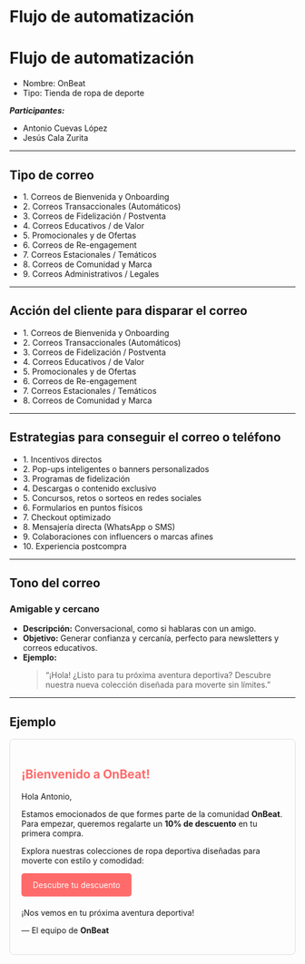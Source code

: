 # Flujo de automatización
<h1>Flujo de automatización</h1>
<ul>
  <li>Nombre: OnBeat</li>
  <li>Tipo: Tienda de ropa de deporte</li>
</ul>
<p><em><strong>Participantes:</strong></em></p>
<ul>
  <li>Antonio Cuevas López</li>
  <li>Jesús Cala Zurita</li>
</ul>
<hr>
<h2>Tipo de correo</h2>
<ul>
  <li>1. Correos de Bienvenida y Onboarding</li>
  <li>2. Correos Transaccionales (Automáticos)</li>
  <li>3. Correos de Fidelización / Postventa</li>
  <li>4. Correos Educativos / de Valor</li>
  <li>5. Promocionales y de Ofertas</li>
  <li>6. Correos de Re-engagement</li>
  <li>7. Correos Estacionales / Temáticos</li>
  <li>8. Correos de Comunidad y Marca</li>
  <li>9. Correos Administrativos / Legales</li>
</ul>
<hr>
<h2>Acción del cliente para disparar el correo</h2>
<ul>
  <li>1. Correos de Bienvenida y Onboarding</li>
  <li>2. Correos Transaccionales (Automáticos)</li>
  <li>3. Correos de Fidelización / Postventa</li>
  <li>4. Correos Educativos / de Valor</li>
  <li>5. Promocionales y de Ofertas</li>
  <li>6. Correos de Re-engagement</li>
  <li>7. Correos Estacionales / Temáticos</li>
  <li>8. Correos de Comunidad y Marca</li>
</ul>
<hr>
<h2>Estrategias para conseguir el correo o teléfono</h2>
<ul>
  <li>1. Incentivos directos</li>
  <li>2. Pop-ups inteligentes o banners personalizados</li>
  <li>3. Programas de fidelización</li>
  <li>4. Descargas o contenido exclusivo</li>
  <li>5. Concursos, retos o sorteos en redes sociales</li>
  <li>6. Formularios en puntos físicos</li>
  <li>7. Checkout optimizado</li>
  <li>8. Mensajería directa (WhatsApp o SMS)</li>
  <li>9. Colaboraciones con influencers o marcas afines</li>
  <li>10. Experiencia postcompra</li>
</ul>
<hr>
<h2>Tono del correo</h2>
<h3>Amigable y cercano</h3>
<ul>
  <li><strong>Descripción:</strong> Conversacional, como si hablaras con un
    amigo.</li>
  <li><strong>Objetivo:</strong> Generar confianza y cercanía, perfecto para
    newsletters y correos educativos.</li>
  <li><strong>Ejemplo:</strong><br>
    <blockquote>“¡Hola! ¿Listo para tu próxima aventura deportiva? Descubre
      nuestra nueva colección diseñada para moverte sin límites.”</blockquote>
  </li>
</ul>
<hr>
<h2>Ejemplo</h2>
<div
  style="max-width: 600px; margin: auto; padding: 20px; border: 1px solid #ddd; border-radius: 8px;">
  <h2 style="color: #ff6b6b;">¡Bienvenido a OnBeat!</h2>
  <p>Hola Antonio,</p>
  <p>Estamos emocionados de que formes parte de la comunidad
    <strong>OnBeat</strong>. Para empezar, queremos regalarte un <strong>10% de
      descuento</strong> en tu primera compra.</p>
  <p>Explora nuestras colecciones de ropa deportiva diseñadas para moverte con
    estilo y comodidad:</p>
  <a style="display: inline-block; padding: 12px 20px; background-color: #ff6b6b; color: #fff; text-decoration: none; border-radius: 5px;"
    href="[Enlace a tienda]">Descubre tu descuento</a>
  <p style="margin-top: 20px;">¡Nos vemos en tu próxima aventura deportiva!</p>
  <p>— El equipo de <strong>OnBeat</strong></p>
</div>